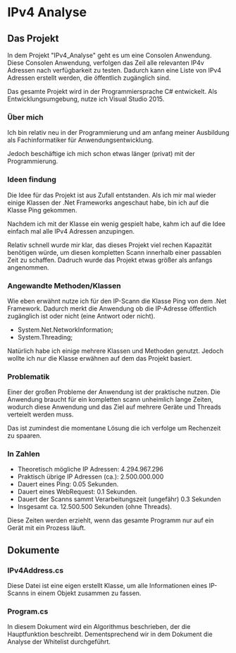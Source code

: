# IPv4 Analyse

## Das Projekt
In dem Projekt "IPv4_Analyse" geht es um eine Consolen Anwendung.
Diese Consolen Anwendung, verfolgen das Zeil alle relevanten IP4v Adressen nach verfügbarkeit zu testen.
Dadurch kann eine Liste von IPv4 Adressen erstellt werden, die öffentlich zugänglich sind.

Das gesamte Projekt wird in der Programmiersprache C# entwickelt.
Als Entwicklungsumgebung, nutze ich Visual Studio 2015.

### Über mich
Ich bin relativ neu in der Programmierung und am anfang meiner Ausbildung als 
Fachinformatiker für Anwendungsentwicklung.

Jedoch beschäftige ich mich schon etwas länger (privat) mit der Programmierung.

### Ideen findung
Die Idee für das Projekt ist aus Zufall entstanden.
Als ich mir mal wieder einige Klassen der .Net Frameworks angeschaut habe,
bin ich auf die Klasse Ping gekommen.

Nachdem ich mit der Klasse ein wenig gespielt habe, kahm ich auf die Idee
einfach mal alle IPv4 Adressen anzupingen.

Relativ schnell wurde mir klar, das dieses Projekt viel rechen Kapazität benötigen würde, 
um diesen kompletten Scann innerhalb einer passablen Zeit zu schaffen. Dadruch wurde das
Projekt etwas größer als anfangs angenommen.

### Angewandte Methoden/Klassen
Wie eben erwähnt nutze ich für den IP-Scann die Klasse Ping von dem .Net Framework.
Dadurch merkt die Anwendung ob die IP-Adresse öffentlich zugänglich ist oder nicht
(eine Antwort oder nicht).

- System.Net.NetworkInformation;
- System.Threading;

Natürlich habe ich einige mehrere Klassen und Methoden genutzt.
Jedoch wollte ich nur die Klasse erwähnen auf dem das Projekt basiert.

### Problematik
Einer der großen Probleme der Anwendung ist der praktische nutzen.
Die Anwendung braucht für ein kompletten scann unheimlich lange Zeiten,
wodurch diese Anwendung und das Ziel auf mehrere Geräte und Threads verteielt werden muss.

Das ist zumindest die momentane Lösung die ich verfolge um
Rechenzeit zu spaaren.

### In Zahlen
* Theoretisch mögliche IP Adressen: 4.294.967.296
* Praktisch übrige IP Adressen (ca.): 2.500.000.000
* Dauert eines Ping: 0.05 Sekunden.
* Dauert eines WebRequest: 0.1 Sekunden.
* Dauert der Scanns sammt Verarbeitungszeit (ungefähr) 0.3 Sekunden
* Insgesamt ca. 12.500.500 Sekunden (ohne Threads).


Diese Zeiten werden erziehlt, wenn das gesamte Programm nur auf ein Gerät mit ein Prozess läuft.

## Dokumente

### IPv4Address.cs
Diese Datei ist eine eigen erstellt Klasse, 
um alle Informationen eines IP-Scanns in einem Objekt zusammen zu fassen.

### Program.cs
In diesem Dokument wird ein Algorithmus beschrieben, der die Hauptfunktion beschreibt.
Dementsprechend wir in dem Dokument die Analyse der Whitelist durchgeführt.
